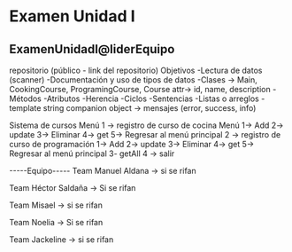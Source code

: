 # Examen Unidad I 

## ExamenUnidadI@liderEquipo

repositorio (público - link del repositorio)
Objetivos
-Lectura de datos (scanner)
-Documentación y uso de tipos de datos
-Clases -> Main, CookingCourse, ProgramingCourse, Course attr-> id, name, description
-Métodos
-Atributos
-Herencia
-Ciclos
-Sentencias
-Listas o arreglos
-template string
companion object -> mensajes (error, success, info)

Sistema de cursos
Menú
1 -> registro de curso de cocina
Menú
1-> Add
2-> update
3-> Eliminar
4-> get
5-> Regresar al menú principal
2 -> registro de curso de programación
1-> Add
2-> update
3-> Eliminar
4-> get
5-> Regresar al menú principal
3- getAll
4 -> salir

-----Equipo-----
Team Manuel Aldana -> si se rifan

Team Héctor Saldaña -> Si se rifan

Team Misael -> si se rifan

Team Noelia -> Si se rifan

Team Jackeline -> si se rifan